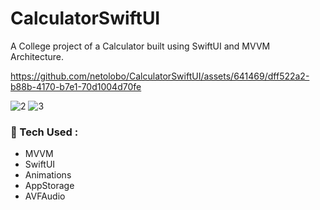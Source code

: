 # CalculatorSwiftUI
A College project of a Calculator built using SwiftUI and MVVM Architecture.

https://github.com/netolobo/CalculatorSwiftUI/assets/641469/dff522a2-b88b-4170-b7e1-70d1004d70fe

![2](https://github.com/netolobo/CalculatorSwiftUI/assets/641469/2227e1ca-d7f2-4d90-9f5d-0546bae5380f)
![3](https://github.com/netolobo/CalculatorSwiftUI/assets/641469/859d2f10-7b37-4656-9391-3ceb0b356d8a)


### 🧰 Tech Used :
- MVVM
- SwiftUI
- Animations
- AppStorage
- AVFAudio
